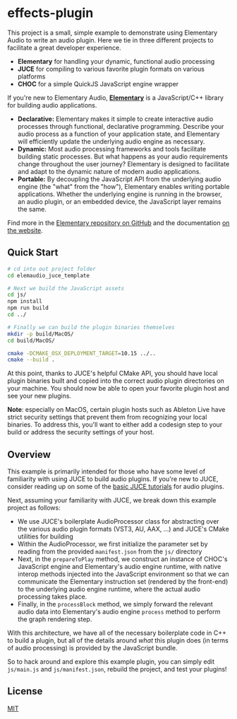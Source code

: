 # effects-plugin

This project is a small, simple example to demonstrate using Elementary Audio to write an audio plugin. Here we tie in three different projects to facilitate a great developer experience.

* **Elementary** for handling your dynamic, functional audio processing
* **JUCE** for compiling to various favorite plugin formats on various platforms
* **CHOC** for a simple QuickJS JavaScript engine wrapper

If you're new to Elementary Audio, [**Elementary**](https://elementary.audio) is a JavaScript/C++ library for building audio applications.

* **Declarative:** Elementary makes it simple to create interactive audio processes through functional, declarative programming. Describe your audio process as a function of your application state, and Elementary will efficiently update the underlying audio engine as necessary.
* **Dynamic:** Most audio processing frameworks and tools facilitate building static processes. But what happens as your audio requirements change throughout the user journey? Elementary is designed to facilitate and adapt to the dynamic nature of modern audio applications.
* **Portable:** By decoupling the JavaScript API from the underlying audio engine (the "what" from the "how"), Elementary enables writing portable applications. Whether the underlying engine is running in the browser, an audio plugin, or an embedded device, the JavaScript layer remains the same.

Find more in the [Elementary repository on GitHub](https://github.com/elemaudio/elementary) and the documentation [on the website](https://elementary.audio/).

## Quick Start

```bash
# cd into out project folder
cd elemaudio_juce_template

# Next we build the JavaScript assets
cd js/
npm install
npm run build
cd ../

# Finally we can build the plugin binaries themselves
mkdir -p build/MacOS/
cd build/MacOS/

cmake -DCMAKE_OSX_DEPLOYMENT_TARGET=10.15 ../..
cmake --build .
```

At this point, thanks to JUCE's helpful CMake API, you should have local plugin binaries built and copied into the correct audio plugin directories on your machine. You should now be able to open your favorite plugin host and see your new plugins.

**Note**: especially on MacOS, certain plugin hosts such as Ableton Live have strict security settings that prevent them from recognizing your local binaries. To address this, you'll want to either add a codesign step to your build or address the security settings of your host.

## Overview

This example is primarily intended for those who have some level of familiarity with using JUCE to build audio plugins. If you're new to JUCE, consider reading up on some of the [basic JUCE tutorials](https://docs.juce.com/master/tutorial_code_basic_plugin.html) for audio plugins.

Next, assuming your familiarity with JUCE, we break down this example project as follows:
* We use JUCE's boilerplate AudioProcessor class for abstracting over the various audio plugin formats (VST3, AU, AAX, ...) and JUCE's CMake utilities for building
* Within the AudioProcessor, we first initialize the parameter set by reading from the provided `manifest.json` from the `js/` directory
* Next, in the `prepareToPlay` method, we construct an instance of CHOC's JavaScript engine and Elementary's audio engine runtime, with native interop methods injected into the JavaScript environment so that we can communicate the Elementary instruction set (rendered by the front-end) to the underlying audio engine runtime, where the actual audio processing takes place.
* Finally, in the `processBlock` method, we simply forward the relevant audio data into Elementary's audio engine `process` method to perform the graph rendering step.

With this architecture, we have all of the necessary boilerplate code in C++ to build a plugin, but
all of the details around _what_ this plugin does (in terms of audio processing) is provided by the JavaScript bundle.

So to hack around and explore this example plugin, you can simply edit `js/main.js` and `js/manifest.json`, rebuild the project, and test your plugins!

## License

[MIT](./LICENSE.md)
